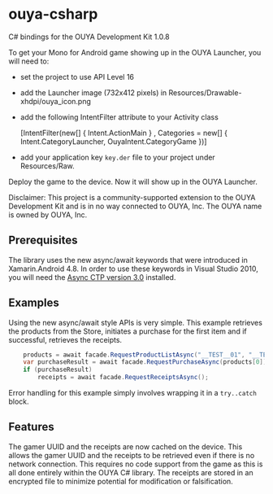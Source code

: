 ouya-csharp
===========

C# bindings for the OUYA Development Kit 1.0.8

To get your Mono for Android game showing up in the OUYA Launcher, you will need to:
- set the project to use API Level 16
- add the Launcher image (732x412 pixels) in Resources/Drawable-xhdpi/ouya_icon.png
- add the following IntentFilter attribute to your Activity class

    [IntentFilter(new[] { Intent.ActionMain }
        , Categories = new[] { Intent.CategoryLauncher, OuyaIntent.CategoryGame })]
        
- add your application key `key.der` file to your project under Resources/Raw.

Deploy the game to the device.  Now it will show up in the OUYA Launcher.


Disclaimer: This project is a community-supported extension to the OUYA Development Kit and is in no way connected to OUYA, Inc. The OUYA name is owned by OUYA, Inc.


Prerequisites
-------------

The library uses the new async/await keywords that were introduced in Xamarin.Android 4.8.  In order to use these keywords in Visual Studio 2010, you will need the [Async CTP version 3.0](http://www.microsoft.com/download/en/details.aspx?displaylang=en&id=9983) installed.


Examples
--------

Using the new async/await style APIs is very simple.  This example retrieves the products from the Store, initiates a purchase for the first item and if successful, retrieves the receipts.

```cs
    products = await facade.RequestProductListAsync("__TEST__01", "__TEST__02");
    var purchaseResult = await facade.RequestPurchaseAsync(products[0]);
    if (purchaseResult)
        receipts = await facade.RequestReceiptsAsync();
```

Error handling for this example simply involves wrapping it in a `try..catch` block.


Features
--------

The gamer UUID and the receipts are now cached on the device.  This allows the gamer UUID and the receipts to be retrieved even if there is no network connection.  This requires no code support from the game as this is all done entirely within the OUYA C# library.  The receipts are stored in an encrypted file to minimize potential for modification or falsification.

